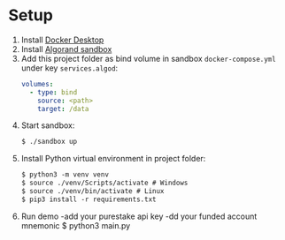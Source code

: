 # Setup

1. Install [Docker Desktop](https://www.docker.com/products/docker-desktop)
2. Install [Algorand sandbox](https://github.com/algorand/sandbox)
3. Add this project folder as bind volume in sandbox `docker-compose.yml` under key `services.algod`:
   ```yml
   volumes:
     - type: bind
       source: <path>
       target: /data
   ```
4. Start sandbox:
   ```txt
   $ ./sandbox up
   ```
5. Install Python virtual environment in project folder:
   ```txt
   $ python3 -m venv venv
   $ source ./venv/Scripts/activate # Windows
   $ source ./venv/bin/activate # Linux
   $ pip3 install -r requirements.txt
   ```
6. Run demo
   -add your purestake api key
   -dd your funded account mnemonic
   $ python3 main.py
